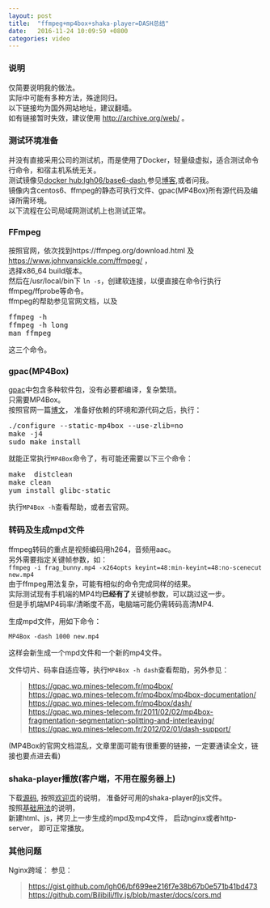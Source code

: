 ```yaml
---
layout: post
title:  "ffmpeg+mp4box+shaka-player=DASH总结"
date:   2016-11-24 10:09:59 +0800
categories: video
---
```

### 说明  
仅简要说明我的做法。  
实际中可能有多种方法，殊途同归。  
以下链接均为国外网站地址，建议翻墙。  
如有链接暂时失效，建议使用 http://archive.org/web/ 。

### 测试环境准备
并没有直接采用公司的测试机，而是使用了Docker，轻量级虚拟，适合测试命令行命令，和宿主机系统无关。  
测试镜像见[docker hub:lgh06/base6-dash](https://hub.docker.com/r/lgh06/base6-dash/),参见[博客](http://blog.hapleo.com/linux/2016/11/16/explore-docker.html),或者问我。  
镜像内含centos6、ffmpeg的静态可执行文件、gpac(MP4Box)所有源代码及编译所需环境。  
以下流程在公司局域网测试机上也测试正常。


### FFmpeg
按照官网，依次找到https://ffmpeg.org/download.html 及 https://www.johnvansickle.com/ffmpeg/ ，  
选择x86_64 build版本。  
然后在/usr/local/bin下 ```ln -s```，创建软连接，以便直接在命令行执行ffmpeg/ffprobe等命令。    
ffmpeg的帮助参见官网文档，以及    
<pre>
ffmpeg -h
ffmpeg -h long
man ffmpeg  
</pre>
这三个命令。  


### gpac(MP4Box)
[gpac](https://gpac.wp.mines-telecom.fr)中包含多种软件包，没有必要都编译，复杂繁琐。    
只需要MP4Box。  
按照官网一篇[博文](https://gpac.wp.mines-telecom.fr/2015/07/29/gpac-build-mp4box-only-all-platforms/)，
准备好依赖的环境和源代码之后，执行：  
<pre>
./configure --static-mp4box --use-zlib=no
make -j4
sudo make install
</pre>
就能正常执行```MP4Box```命令了，有可能还需要以下三个命令：
<pre>
make  distclean  
make clean  
yum install glibc-static
</pre>

执行```MP4Box -h```查看帮助，或者去官网。

### 转码及生成mpd文件
ffmpeg转码的重点是视频编码用h264，音频用aac。  
另外需要指定关键帧参数，如：  
```ffmpeg -i frag_bunny.mp4 -x264opts keyint=48:min-keyint=48:no-scenecut new.mp4```  
由于ffmpeg用法复杂，可能有相似的命令完成同样的结果。  
实际测试现有手机端的MP4均**已经有了**关键帧参数，可以跳过这一步。  
但是手机端MP4码率/清晰度不高，电脑端可能仍需转码高清MP4.  

生成mpd文件，用如下命令：
```  
MP4Box -dash 1000 new.mp4  
```  
这样会新生成一个mpd文件和一个新的mp4文件。    

文件切片、码率自适应等，执行```MP4Box -h dash```查看帮助，另外参见：  
> https://gpac.wp.mines-telecom.fr/mp4box/    
https://gpac.wp.mines-telecom.fr/mp4box/mp4box-documentation/  
https://gpac.wp.mines-telecom.fr/mp4box/dash/  
https://gpac.wp.mines-telecom.fr/2011/02/02/mp4box-fragmentation-segmentation-splitting-and-interleaving/  
https://gpac.wp.mines-telecom.fr/2012/02/01/dash-support/    

(MP4Box的官网文档混乱，文章里面可能有很重要的链接，一定要通读全文，链接也要点进去看)



### shaka-player播放(客户端，不用在服务器上)
下载[源码](https://github.com/google/shaka-player), 按照[欢迎页](http://shaka-player-demo.appspot.com/docs/api/tutorial-welcome.html)的说明，
准备好可用的shaka-player的js文件。   
按照[基础用法](http://shaka-player-demo.appspot.com/docs/api/tutorial-basic-usage.html)的说明，  
新建html、js，拷贝上一步生成的mpd及mp4文件，
启动nginx或者http-server，
即可正常播放。  


### 其他问题
Nginx跨域：
参见：  
> https://gist.github.com/lgh06/bf699ee216f7e38b67b0e571b41bd473
> https://github.com/Bilibili/flv.js/blob/master/docs/cors.md
